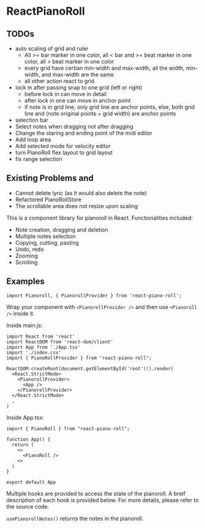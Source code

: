 # ReactPianoRoll

## TODOs

- auto scaling of grid and ruler
  - All >= bar marker in one color, all < bar and >= beat marker in one color, all > beat marker in one color
  - every grid have certian min-width and max-width, all the width, min-width, and max-width are the same
  - all other action react to grid
- lock in after passing snap to one grid (left or right)
  - before lock in can move in detail
  - after lock in one can move in anchor point
  - if note is in grid line, only grid line are anchor points, else, both grid line and (note original points + grid width) are anchor points
- selection bar
- Select notes when dragging not after dragging
- Change the staring and ending point of the midi editor
- Add loop area
- Add selected mode for velocity editor
- turn PianoRoll flex layout to grid layout
- fix range selection

## Existing Problems and

- Cannot delete lyric (as it would also delete the note)
- Refactored PianoRollStore
- The scrollable area does not resize upon scaling

This is a component library for pianoroll in React. Functionalities included:

- Note creation, dragging and deletion
- Multiple notes selection
- Copying, cutting, pasting
- Undo, redo
- Zooming
- Scrolling

## Examples

`import Pianoroll, { PianorollProvider } from 'react-piano-roll';`

Wrap your component with `<PianorollProvider />` and then use `<Pianoroll />` inside it.

Inside main.js:

```
import React from 'react'
import ReactDOM from 'react-dom/client'
import App from './App.tsx'
import './index.css'
import { PianoRollProvider } from "react-piano-roll";

ReactDOM.createRoot(document.getElementById('root')!).render(
  <React.StrictMode>
    <PianorollProvider>
      <App />
    </PianorollProvider>
  </React.StrictMode>
  ,
)
```

Inside App.tsx:

```
import { PianoRoll } from "react-piano-roll";

function App() {
  return (
    <>
      <PianoRoll />
    <>
  )
}

export default App
```

Multiple hooks are provided to access the state of the pianoroll. A breif description of each hook is provided below. For more details, please refer to the source code.

`usePianorollNotes()` returns the notes in the pianoroll.
